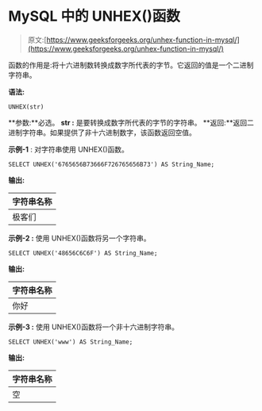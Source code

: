 # MySQL 中的 UNHEX()函数

> 原文:[https://www.geeksforgeeks.org/unhex-function-in-mysql/](https://www.geeksforgeeks.org/unhex-function-in-mysql/)

函数的作用是:将十六进制数转换成数字所代表的字节。它返回的值是一个二进制字符串。

**语法:**

```
UNHEX(str)
```

**参数:**必选。
**str :** 是要转换成数字所代表的字节的字符串。
**返回:**返回二进制字符串。如果提供了非十六进制数字，该函数返回空值。

**示例-1** :
对字符串使用 UNHEX()函数。

```
SELECT UNHEX('6765656B73666F726765656B73') AS String_Name;
```

**输出:**

| 字符串名称 |
| --- |
| 极客们 |

**示例-2 :**
使用 UNHEX()函数将另一个字符串。

```
SELECT UNHEX('48656C6C6F') AS String_Name;
```

**输出:**

| 字符串名称 |
| --- |
| 你好 |

**示例-3 :**
使用 UNHEX()函数将一个非十六进制字符串。

```
SELECT UNHEX('www') AS String_Name;
```

**输出:**

| 字符串名称 |
| --- |
| 空 |